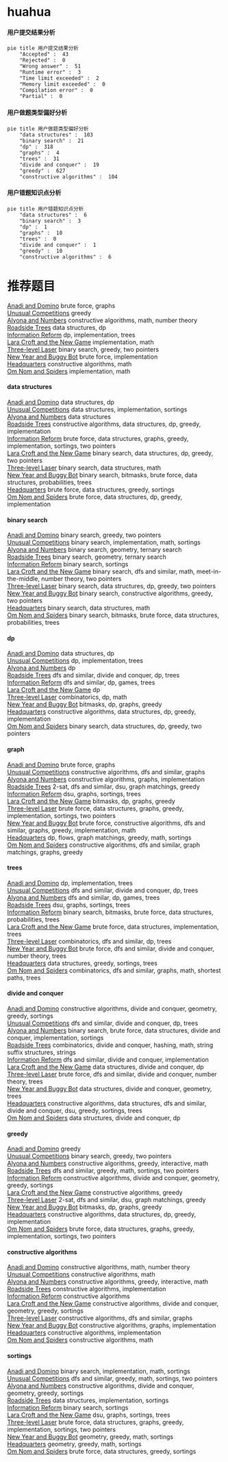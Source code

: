# huahua
<!-- tabs:start -->
#### **用户提交结果分析**

```mermaid
pie title 用户提交结果分析
    "Accepted" :  43
    "Rejected" :  0
    "Wrong answer" :  51
    "Runtime error" :  3
    "Time limit exceeded" :  2
    "Memory limit exceeded" :  0
    "Compilation error" :  0
    "Partial" :  0
```
#### **用户做题类型偏好分析**

```mermaid
pie title 用户做题类型偏好分析
    "data structures" :  103
    "binary search" :  21
    "dp" :  318
    "graphs" :  4
    "trees" :  31
    "divide and conquer" :  19
    "greedy" :  627
    "constructive algorithms" :  104
```
#### **用户错题知识点分析**

```mermaid
pie title 用户错题知识点分析
    "data structures" :  6
    "binary search" :  3
    "dp" :  1
    "graphs" :  10
    "trees" :  0
    "divide and conquer" :  1
    "greedy" :  10
    "constructive algorithms" :  6
```
<!-- tabs:end -->
# 推荐题目
[Anadi and Domino](https://codeforces.com/contest/1230/problem/C)		brute force,
                        graphs		  
[Unusual Competitions](https://codeforces.com/contest/1323/problem/C)		greedy		  
[Alyona and Numbers](http://codeforces.com/problemset/problem/682/A)		constructive algorithms,
                        math,
                        number theory		  
[Roadside Trees](http://codeforces.com/problemset/problem/264/E)		data structures,
                        dp		  
[Information Reform](http://codeforces.com/problemset/problem/70/E)		dp,
                        implementation,
                        trees		  
[Lara Croft and the New Game](http://codeforces.com/problemset/problem/976/B)		implementation,
                        math		  
[Three-level Laser](https://codeforces.com/contest/956/problem/B)		binary search,
                        greedy,
                        two pointers		  
[New Year and Buggy Bot](http://codeforces.com/problemset/problem/908/B)		brute force,
                        implementation		  
[Headquarters](http://codeforces.com/problemset/problem/183/A)		constructive algorithms,
                        math		  
[Om Nom and Spiders](http://codeforces.com/problemset/problem/436/B)		implementation,
                        math		  
<!-- tabs:start -->
#### **data structures**
[Anadi and Domino](http://codeforces.com/problemset/problem/264/E)		data structures,
                        dp		  
[Unusual Competitions](http://codeforces.com/problemset/problem/519/B)		data structures,
                        implementation,
                        sortings		  
[Alyona and Numbers](http://codeforces.com/problemset/problem/575/I)		data structures		  
[Roadside Trees](https://codeforces.com/contest/1480/problem/D1)		constructive algorithms,
                        data structures,
                        dp,
                        greedy,
                        implementation		  
[Information Reform](http://codeforces.com/problemset/problem/1487/E)		brute force,
                        data structures,
                        graphs,
                        greedy,
                        implementation,
                        sortings,
                        two pointers		  
[Lara Croft and the New Game](http://codeforces.com/problemset/problem/1492/C)		binary search,
                        data structures,
                        dp,
                        greedy,
                        two pointers		  
[Three-level Laser](http://codeforces.com/problemset/problem/1490/G)		binary search,
                        data structures,
                        math		  
[New Year and Buggy Bot](http://codeforces.com/problemset/problem/1479/D)		binary search,
                        bitmasks,
                        brute force,
                        data structures,
                        probabilities,
                        trees		  
[Headquarters](http://codeforces.com/problemset/problem/1497/A)		brute force,
                        data structures,
                        greedy,
                        sortings		  
[Om Nom and Spiders](http://codeforces.com/problemset/problem/1491/C)		brute force,
                        data structures,
                        dp,
                        greedy,
                        implementation		  
#### **binary search**
[Anadi and Domino](https://codeforces.com/contest/956/problem/B)		binary search,
                        greedy,
                        two pointers		  
[Unusual Competitions](http://codeforces.com/problemset/problem/492/B)		binary search,
                        implementation,
                        math,
                        sortings		  
[Alyona and Numbers](https://codeforces.com/contest/1395/problem/F)		binary search,
                        geometry,
                        ternary search		  
[Roadside Trees](http://codeforces.com/problemset/problem/1394/C)		binary search,
                        geometry,
                        ternary search		  
[Information Reform](http://codeforces.com/problemset/problem/1184/B1)		binary search,
                        sortings		  
[Lara Croft and the New Game](http://codeforces.com/problemset/problem/912/E)		binary search,
                        dfs and similar,
                        math,
                        meet-in-the-middle,
                        number theory,
                        two pointers		  
[Three-level Laser](http://codeforces.com/problemset/problem/1492/C)		binary search,
                        data structures,
                        dp,
                        greedy,
                        two pointers		  
[New Year and Buggy Bot](http://codeforces.com/problemset/problem/1463/D)		binary search,
                        constructive algorithms,
                        greedy,
                        two pointers		  
[Headquarters](http://codeforces.com/problemset/problem/1490/G)		binary search,
                        data structures,
                        math		  
[Om Nom and Spiders](http://codeforces.com/problemset/problem/1479/D)		binary search,
                        bitmasks,
                        brute force,
                        data structures,
                        probabilities,
                        trees		  
#### **dp**
[Anadi and Domino](http://codeforces.com/problemset/problem/264/E)		data structures,
                        dp		  
[Unusual Competitions](http://codeforces.com/problemset/problem/70/E)		dp,
                        implementation,
                        trees		  
[Alyona and Numbers](http://codeforces.com/problemset/problem/73/C)		dp		  
[Roadside Trees](http://codeforces.com/problemset/problem/337/D)		dfs and similar,
                        divide and conquer,
                        dp,
                        trees		  
[Information Reform](http://codeforces.com/problemset/problem/1404/B)		dfs and similar,
                        dp,
                        games,
                        trees		  
[Lara Croft and the New Game](http://codeforces.com/problemset/problem/729/F)		dp		  
[Three-level Laser](http://codeforces.com/problemset/problem/568/B)		combinatorics,
                        dp,
                        math		  
[New Year and Buggy Bot](https://codeforces.com/contest/1341/problem/D)		bitmasks,
                        dp,
                        graphs,
                        greedy		  
[Headquarters](https://codeforces.com/contest/1480/problem/D1)		constructive algorithms,
                        data structures,
                        dp,
                        greedy,
                        implementation		  
[Om Nom and Spiders](http://codeforces.com/problemset/problem/1492/C)		binary search,
                        data structures,
                        dp,
                        greedy,
                        two pointers		  
#### **graph**
[Anadi and Domino](https://codeforces.com/contest/1230/problem/C)		brute force,
                        graphs		  
[Unusual Competitions](https://codeforces.com/contest/781/problem/C)		constructive algorithms,
                        dfs and similar,
                        graphs		  
[Alyona and Numbers](http://codeforces.com/problemset/problem/1082/D)		constructive algorithms,
                        graphs,
                        implementation		  
[Roadside Trees](http://codeforces.com/problemset/problem/468/B)		2-sat,
                        dfs and similar,
                        dsu,
                        graph matchings,
                        greedy		  
[Information Reform](http://codeforces.com/problemset/problem/76/A)		dsu,
                        graphs,
                        sortings,
                        trees		  
[Lara Croft and the New Game](https://codeforces.com/contest/1341/problem/D)		bitmasks,
                        dp,
                        graphs,
                        greedy		  
[Three-level Laser](http://codeforces.com/problemset/problem/1487/E)		brute force,
                        data structures,
                        graphs,
                        greedy,
                        implementation,
                        sortings,
                        two pointers		  
[New Year and Buggy Bot](http://codeforces.com/problemset/problem/1487/C)		brute force,
                        constructive algorithms,
                        dfs and similar,
                        graphs,
                        greedy,
                        implementation,
                        math		  
[Headquarters](http://codeforces.com/problemset/problem/1437/C)		dp,
                        flows,
                        graph matchings,
                        greedy,
                        math,
                        sortings		  
[Om Nom and Spiders](http://codeforces.com/problemset/problem/1470/D)		constructive algorithms,
                        dfs and similar,
                        graph matchings,
                        graphs,
                        greedy		  
#### **trees**
[Anadi and Domino](http://codeforces.com/problemset/problem/70/E)		dp,
                        implementation,
                        trees		  
[Unusual Competitions](http://codeforces.com/problemset/problem/337/D)		dfs and similar,
                        divide and conquer,
                        dp,
                        trees		  
[Alyona and Numbers](http://codeforces.com/problemset/problem/1404/B)		dfs and similar,
                        dp,
                        games,
                        trees		  
[Roadside Trees](http://codeforces.com/problemset/problem/76/A)		dsu,
                        graphs,
                        sortings,
                        trees		  
[Information Reform](http://codeforces.com/problemset/problem/1479/D)		binary search,
                        bitmasks,
                        brute force,
                        data structures,
                        probabilities,
                        trees		  
[Lara Croft and the New Game](http://codeforces.com/problemset/problem/1511/C)		brute force,
                        data structures,
                        implementation,
                        trees		  
[Three-level Laser](http://codeforces.com/problemset/problem/1499/F)		combinatorics,
                        dfs and similar,
                        dp,
                        trees		  
[New Year and Buggy Bot](http://codeforces.com/problemset/problem/1491/E)		brute force,
                        dfs and similar,
                        divide and conquer,
                        number theory,
                        trees		  
[Headquarters](http://codeforces.com/problemset/problem/1466/D)		data structures,
                        greedy,
                        sortings,
                        trees		  
[Om Nom and Spiders](http://codeforces.com/problemset/problem/1495/D)		combinatorics,
                        dfs and similar,
                        graphs,
                        math,
                        shortest paths,
                        trees		  
#### **divide and conquer**
[Anadi and Domino](https://codeforces.com/contest/577/problem/E)		constructive algorithms,
                        divide and conquer,
                        geometry,
                        greedy,
                        sortings		  
[Unusual Competitions](http://codeforces.com/problemset/problem/337/D)		dfs and similar,
                        divide and conquer,
                        dp,
                        trees		  
[Alyona and Numbers](http://codeforces.com/problemset/problem/1461/D)		binary search,
                        brute force,
                        data structures,
                        divide and conquer,
                        implementation,
                        sortings		  
[Roadside Trees](http://codeforces.com/problemset/problem/1466/G)		combinatorics,
                        divide and conquer,
                        hashing,
                        math,
                        string suffix structures,
                        strings		  
[Information Reform](http://codeforces.com/problemset/problem/1490/D)		dfs and similar,
                        divide and conquer,
                        implementation		  
[Lara Croft and the New Game](https://codeforces.com/contest/1483/problem/C)		data structures,
                        divide and conquer,
                        dp		  
[Three-level Laser](http://codeforces.com/problemset/problem/1491/E)		brute force,
                        dfs and similar,
                        divide and conquer,
                        number theory,
                        trees		  
[New Year and Buggy Bot](http://codeforces.com/problemset/problem/1303/G)		data structures,
                        divide and conquer,
                        geometry,
                        trees		  
[Headquarters](http://codeforces.com/problemset/problem/1494/D)		constructive algorithms,
                        data structures,
                        dfs and similar,
                        divide and conquer,
                        dsu,
                        greedy,
                        sortings,
                        trees		  
[Om Nom and Spiders](http://codeforces.com/problemset/problem/1482/E)		data structures,
                        divide and conquer,
                        dp		  
#### **greedy**
[Anadi and Domino](https://codeforces.com/contest/1323/problem/C)		greedy		  
[Unusual Competitions](https://codeforces.com/contest/956/problem/B)		binary search,
                        greedy,
                        two pointers		  
[Alyona and Numbers](http://codeforces.com/problemset/problem/1292/E)		constructive algorithms,
                        greedy,
                        interactive,
                        math		  
[Roadside Trees](http://codeforces.com/problemset/problem/920/C)		dfs and similar,
                        greedy,
                        math,
                        sortings,
                        two pointers		  
[Information Reform](https://codeforces.com/contest/577/problem/E)		constructive algorithms,
                        divide and conquer,
                        geometry,
                        greedy,
                        sortings		  
[Lara Croft and the New Game](https://codeforces.com/contest/298/problem/D)		constructive algorithms,
                        greedy		  
[Three-level Laser](http://codeforces.com/problemset/problem/468/B)		2-sat,
                        dfs and similar,
                        dsu,
                        graph matchings,
                        greedy		  
[New Year and Buggy Bot](https://codeforces.com/contest/1341/problem/D)		bitmasks,
                        dp,
                        graphs,
                        greedy		  
[Headquarters](https://codeforces.com/contest/1480/problem/D1)		constructive algorithms,
                        data structures,
                        dp,
                        greedy,
                        implementation		  
[Om Nom and Spiders](http://codeforces.com/problemset/problem/1487/E)		brute force,
                        data structures,
                        graphs,
                        greedy,
                        implementation,
                        sortings,
                        two pointers		  
#### **constructive algorithms**
[Anadi and Domino](http://codeforces.com/problemset/problem/682/A)		constructive algorithms,
                        math,
                        number theory		  
[Unusual Competitions](http://codeforces.com/problemset/problem/183/A)		constructive algorithms,
                        math		  
[Alyona and Numbers](http://codeforces.com/problemset/problem/1292/E)		constructive algorithms,
                        greedy,
                        interactive,
                        math		  
[Roadside Trees](http://codeforces.com/problemset/problem/634/A)		constructive algorithms,
                        implementation		  
[Information Reform](http://codeforces.com/problemset/problem/1267/C)		constructive algorithms		  
[Lara Croft and the New Game](https://codeforces.com/contest/577/problem/E)		constructive algorithms,
                        divide and conquer,
                        geometry,
                        greedy,
                        sortings		  
[Three-level Laser](https://codeforces.com/contest/781/problem/C)		constructive algorithms,
                        dfs and similar,
                        graphs		  
[New Year and Buggy Bot](http://codeforces.com/problemset/problem/1082/D)		constructive algorithms,
                        graphs,
                        implementation		  
[Headquarters](http://codeforces.com/problemset/problem/1119/G)		constructive algorithms,
                        implementation		  
[Om Nom and Spiders](http://codeforces.com/problemset/problem/1196/B)		constructive algorithms,
                        math		  
#### **sortings**
[Anadi and Domino](http://codeforces.com/problemset/problem/492/B)		binary search,
                        implementation,
                        math,
                        sortings		  
[Unusual Competitions](http://codeforces.com/problemset/problem/920/C)		dfs and similar,
                        greedy,
                        math,
                        sortings,
                        two pointers		  
[Alyona and Numbers](https://codeforces.com/contest/577/problem/E)		constructive algorithms,
                        divide and conquer,
                        geometry,
                        greedy,
                        sortings		  
[Roadside Trees](http://codeforces.com/problemset/problem/519/B)		data structures,
                        implementation,
                        sortings		  
[Information Reform](http://codeforces.com/problemset/problem/1184/B1)		binary search,
                        sortings		  
[Lara Croft and the New Game](http://codeforces.com/problemset/problem/76/A)		dsu,
                        graphs,
                        sortings,
                        trees		  
[Three-level Laser](http://codeforces.com/problemset/problem/1487/E)		brute force,
                        data structures,
                        graphs,
                        greedy,
                        implementation,
                        sortings,
                        two pointers		  
[New Year and Buggy Bot](https://codeforces.com/contest/1496/problem/C)		geometry,
                        greedy,
                        math,
                        sortings		  
[Headquarters](http://codeforces.com/problemset/problem/1495/A)		geometry,
                        greedy,
                        math,
                        sortings		  
[Om Nom and Spiders](http://codeforces.com/problemset/problem/1497/A)		brute force,
                        data structures,
                        greedy,
                        sortings		  
<!-- tabs:end -->
